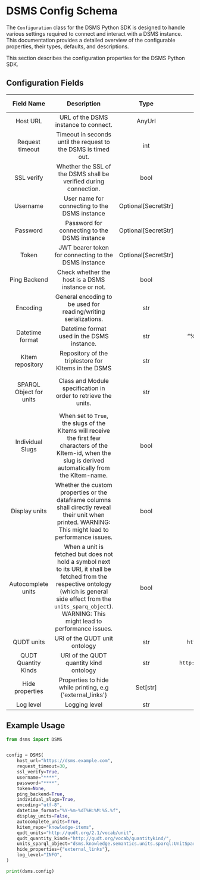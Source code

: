 # DSMS Config Schema

The `Configuration` class for the DSMS Python SDK is designed to handle various settings required to connect and interact with a DSMS instance. This documentation provides a detailed overview of the configurable properties, their types, defaults, and descriptions.


This section describes the configuration properties for the DSMS Python SDK.

## Configuration Fields

| Field Name       | Description                                                                                  | Type                 | Default              | Property Namespace | Required/Optional |
|:----------------:|:--------------------------------------------------------------------------------------------:|:--------------------:|:--------------------:|:------------------:|:-----------------:|
| Host URL         | URL of the DSMS instance to connect.                                                         | AnyUrl               | Not Applicable       | `host_url`           | Required          |
| Request timeout  | Timeout in seconds until the request to the DSMS is timed out.                               | int                  | `120`                   | `request_timeout`    | Optional          |
| SSL verify       | Whether the SSL of the DSMS shall be verified during connection.                             | bool                 | `True`                 | `ssl_verify`         | Optional          |
| Username         | User name for connecting to the DSMS instance                                                | Optional[SecretStr]  | `None`                 | `username`           | Optional          |
| Password         | Password for connecting to the DSMS instance                                                 | Optional[SecretStr]  | `None`                 | `password`           | Optional          |
| Token            | JWT bearer token for connecting to the DSMS instance                                         | Optional[SecretStr]  | `None`                 | `token`              | Optional          |
| Ping Backend        | Check whether the host is a DSMS instance or not.                                            | bool                 | `True`                 | `ping_backend`          | Optional          |
| Encoding         | General encoding to be used for reading/writing serializations.                              | str                  | “utf-8”              | `encoding`           | Optional          |
| Datetime format  | Datetime format used in the DSMS instance.                                                   | str                  | “%Y-%m-%dT%H:%M:%S.%f” | `datetime_format`    | Optional          |
| KItem repository       | Repository of the triplestore for KItems in the DSMS                                         | str                  | `knowledge`            | `kitem_repo`         | Optional          |
| SPARQL Object for units | Class and Module specification in order to retrieve the units. | str  | `dsms.`<br>`knowledge.`<br>`semantics.`<br>`units.`<br>`sparql:`<br>`UnitSparqlQuery` | `units_sparql_object`| Optional |
| Individual Slugs | When set to `True`, the slugs of the KItems will receive the first few characters of the KItem-id, when the slug is derived automatically from the KItem-name. | bool | `True` | `individual_slugs` | Optional |
| Display units | Whether the custom properties or the dataframe columns shall directly reveal their unit when printed. WARNING: This might lead to performance issues. | bool | `False` | `display_units` | Optional |
| Autocomplete units | When a unit is fetched but does not hold a symbol next to its URI, it shall be fetched from the respective ontology (which is general side effect from the `units_sparq_object`).<br>WARNING: This might lead to performance issues. | bool | `True` | `autocomplete_units` | Optional |
| QUDT units | URI of the QUDT unit ontology | str | `http://qudt.org/2.1/vocab/unit` | `qudt_units` | Optional |
| QUDT Quantity Kinds | URI of the QUDT quantity kind ontology | str | `http://qudt.org/vocab/quantitykind/` | `qudt_quantity_kinds` | Optional |
| Hide properties | Properties to hide while printing, e.g {'external_links'} | Set[str] | `{}` | `hide_properties` | Optional |
| Log level | Logging level | str | None | `log_level` | Optional |

## Example Usage
```python
from dsms import DSMS


config = DSMS(
    host_url="https://dsms.example.com",
    request_timeout=30,
    ssl_verify=True,
    username="****",
    password="****",
    token=None,
    ping_backend=True,
    individual_slugs=True,
    encoding="utf-8",
    datetime_format="%Y-%m-%dT%H:%M:%S.%f",
    display_units=False,
    autocomplete_units=True,
    kitem_repo="knowledge-items",
    qudt_units="http://qudt.org/2.1/vocab/unit",
    qudt_quantity_kinds="http://qudt.org/vocab/quantitykind/",
    units_sparql_object="dsms.knowledge.semantics.units.sparql:UnitSparqlQuery",
    hide_properties={"external_links"},
    log_level="INFO",
)

print(dsms.config)
```
